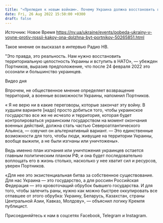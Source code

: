 ```yaml
---
title: "«Прелюдия к новым войнам». Почему Украина должна восстановить границы 1991 года и возможен ли другой вариант победы — Портников"
date: Fri, 26 Aug 2022 15:50:00 +0300
draft: false
---
```

Источник: Новое Время https://nv.ua/ukraine/events/pobeda-ukrainy-v-voyne-protiv-rossii-kakoy-ona-dolzhna-byt-portnikov-50265851.html


Такое мнение он высказал в интервью Радио НВ.

"Это правда, это реальность. Нам нужно восстановить территориальную целостность Украины и вступить в НАТО», — убежден Портников, выразив предположение, что после 24 февраля 2022 это осознали и большинство украинцев.

 Видео дня   

Впрочем, не общественное мнение определяет возвращение территорий, а военные возможности Украины, напомнил Портников.

« Я не верю ни в какие переговоры, которые закончат эту войну. В худшем варианте [надо] просто добиться того, чтобы украинское государство все же не исчезло и территория, которая будет контролироваться украинским государством на момент окончания военных действий, должна стать частью Североатлантического Альянса, — озвучил он альтернативный вариант. — Это единственные возможности для того, чтобы люди, живущие на территории Украины, вообще выжили, а не были изгнаны или уничтожены».

Ведь именно план изгнания или уничтожения украинцев остается главным политическим планом РФ, и она будет последовательно воплощать его в жизнь столько, насколько у нее хватит сил и ресурсов, уверен Портников.

«Для нее это экзистенциальная битва за собственное существование. Для нас Украина — это государство, а для россиян Российская Федерация — это кровоточащий обрубок бывшего государства. И для того, чтобы залечить раны, нужно как можно быстрее оккупировать все отпавшее от этого обрубка: Украину, Беларусь, Казахстан, страны Центральной Азии, Кавказ, Молдову», — объяснил логику Кремля публицист.

Присоединяйтесь к нам в соцсетях Facebook, Telegram и Instagram.
